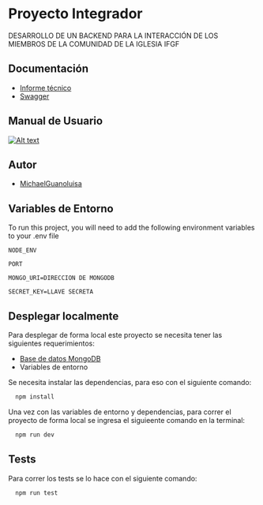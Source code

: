 # Proyecto Integrador
DESARROLLO DE UN BACKEND PARA LA INTERACCIÓN DE LOS MIEMBROS DE LA COMUNIDAD DE LA IGLESIA IFGF 

## Documentación 
- [Informe técnico](https://drive.google.com/file/d/1whlgnsVbrQBwRtFdtUCNs8-OdhcEXLeW/view?usp=sharing)
- [Swagger](https://backend-ifgf.herokuapp.com/api-docs)
## Manual de Usuario
[![Alt text](https://img.youtube.com/vi/-ZNg8xB_4zs/0.jpg)](https://www.youtube.com/watch?v=-ZNg8xB_4zs)

## Autor

- [MichaelGuanoluisa](hhttps://github.com/MichaelGuanoluisa)


## Variables de Entorno

To run this project, you will need to add the following environment variables to your .env file

`NODE_ENV`

`PORT`

`MONGO_URI=DIRECCION DE MONGODB`

`SECRET_KEY=LLAVE SECRETA`



## Desplegar localmente

Para desplegar de forma local este proyecto se necesita tener las siguientes requerimientos:
- [Base de datos MongoDB](https://www.mongodb.com/try/download)
- Variables de entorno

Se necesita instalar las dependencias, para eso con el siguiente comando:
```bash
  npm install
```
Una vez con las variables de entorno y dependencias, para correr el proyecto de forma local se ingresa el siguieente comando en la terminal:
```bash
  npm run dev
```


## Tests

Para correr los tests se lo hace con el siguiente comando:

```bash
  npm run test
```

